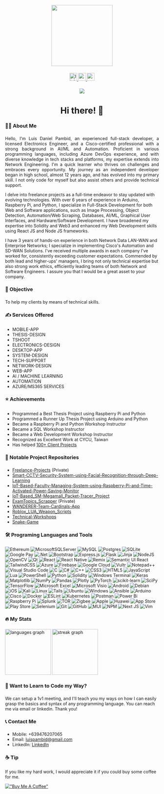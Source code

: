 <div align="center">
  <img height="200" src="https://studio.code.org/v3/assets/ibMlC85MzOkNiXIBSmWkb-0MKr4VEZ9_AZR5Qs1Hyw4/petshop_intro.gif"  />
</div>

###

<div align="center">
  <a href="https://linkedin.com/in/pambidluis" target="_blank">
    <img src="https://img.shields.io/static/v1?message=LinkedIn&logo=linkedin&label=&color=0077B5&logoColor=white&labelColor=&style=for-the-badge" height="25" alt="linkedin logo"  />
  </a>
  <a href="https://www.upwork.com/freelancers/luisdanielp2" target="_blank">
    <img src="https://d1eipm3vz40hy0.cloudfront.net/images/Customer+Stories+/Upwork/upwork_logo.png" height="25" alt="upwork logo"  />
  </a>
  <a href="https://danieluisph.contra.com/" target="_blank">
    <img src="https://media.contra.com/image/upload/mx70gukigryiwtnog5na" height="25" alt="contra logo"  />
  </a>
</div>

###

<div align="center">
  <img src="https://visitor-badge.laobi.icu/badge?page_id=frosteen.frosteen&"  />
</div>

###

<h1 align="center">Hi there! 👋</h1>

###

<h3 align="left">👩‍💻 About Me</h3>

###

<p align="justify">
Hello, I'm Luis Daniel Pambid, an experienced full-stack developer, a licensed Electronics Engineer, and a Cisco-certified professional with a strong background in AI/ML and Automation. Proficient in various programming languages, including Azure DevOps experience, and with diverse knowledge in tech stacks and platforms, my expertise extends into Network Engineering. I'm a quick learner who thrives on challenges and embraces every opportunity. My journey as an independent developer began in high school, almost 12 years ago, and has evolved into my primary skill. I not only code for myself but also assist others and provide technical support.

I delve into freelance projects as a full-time endeavor to stay updated with evolving technologies. With over 6 years of experience in Arduino, Raspberry Pi, and Python, I specialize in Full-Stack Development for both Web and Software applications, such as Image Processing, Object Detection, Automation/Web Scraping, Databases, AI/ML, Graphical User Interfaces, and Hardware/Software Development. I have broadened my expertise into Solidity and Web3 and enhanced my Web Development skills using React JS and Node JS frameworks.

I have 3 years of hands-on experience in both Network Data LAN-WAN and Enterprise Networks; I specialize in implementing Cisco's Automation and SD-WAN Solutions. I've received multiple awards in each company I've worked for, consistently exceeding customer expectations. Commended by both lead and higher-ups' managers, I bring not only technical expertise but also strong work ethics, efficiently leading teams of both Network and Software Engineers. I assure you that I would be a great asset to your company.

</p>

###

<h3 align="left">🎯 Objective</h3>

###

<p align="left">To help my clients by means of technical skills.</p>

###

<h3 align="left">✍ Services Offered</h3>

###

- MOBILE-APP
- THESIS-DESIGN
- TSHOOT
- ELECTRONICS-DESIGN
- DESKTOP-APP
- SYSTEM-DESIGN
- TECH-SUPPORT
- NETWORK-DESIGN
- WEB-APP
- AI / MACHINE LEARNING
- AUTOMATION
- AZURE/MS365 SERVICES

###

<h3 align="left">⭐ Achievements</h3>

###

- Programmed a Best Thesis Project using Raspberry Pi and Python
- Programmed a Runner Up Thesis Project using Arduino and Python
- Became a Raspberry Pi and Python Workshop Instructor
- Became a SQL Workshop Instructor
- Became a Web Development Workshop Instructor
- Recognized as Excellent Work at CYCU, Taiwan
- Has helped <a href="https://github.com/frosteen/Freelance-Projects">100+ Client Projects<a>

###

<h3 align="left">📁 Notable Project Repositories</h3>

###

- <a href="https://github.com/frosteen/Freelance-Projects">Freelance-Projects</a> (Private)
- <a href="https://github.com/frosteen/Smart-CCTV-Security-System-using-Facial-Recognition-through-Deep-Learning">Smart-CCTV-Security-System-using-Facial-Recognition-through-Deep-Learning</a>
- <a href="https://github.com/frosteen/IoT-Based-Faculty-Managing-System-using-Raspberry-Pi-and-Time-Activated-Power-Saving-Monitor">IoT-Based-Faculty-Managing-System-using-Raspberry-Pi-and-Time-Activated-Power-Saving-Monitor</a>
- <a href="https://github.com/frosteen/IoT-Based_SM-Megamall_Packet-Tracer_Project">IoT-Based_SM-Megamall_Packet-Tracer_Project</a>
- <a href="https://github.com/frosteen/ExamTopics_Scrapper">ExamTopics_Scrapper</a> (Private)
- <a href="https://github.com/frosteen/WANDERER-Team-Cardinals-App">WANDERER-Team-Cardinals-App</a>
- <a href="https://github.com/frosteen/Roblox_LUA_Weapon_Scripts">Roblox_LUA_Weapon_Scripts</a>
- <a href="https://github.com/frosteen/Technical-Workshops">Technical-Workshops</a>
- <a href="https://github.com/frosteen/Snake-Game">Snake-Game</a>

###

<h3 align="left">🛠 Programing Languages and Tools</h3>

###

![Ethereum](https://img.shields.io/badge/Ethereum-3C3C3D?style=for-the-badge&logo=Ethereum&logoColor=white)
![MicrosoftSQLServer](https://img.shields.io/badge/Microsoft%20SQL%20Server-CC2927?style=for-the-badge&logo=microsoft%20sql%20server&logoColor=white)
![MySQL](https://img.shields.io/badge/mysql-%2300f.svg?style=for-the-badge&logo=mysql&logoColor=white)
![Postgres](https://img.shields.io/badge/postgres-%23316192.svg?style=for-the-badge&logo=postgresql&logoColor=white)
![SQLite](https://img.shields.io/badge/sqlite-%2307405e.svg?style=for-the-badge&logo=sqlite&logoColor=white)
![Google Pay](https://img.shields.io/badge/GooglePay-%233780F1.svg?style=for-the-badge&logo=Google-Pay&logoColor=white)
![.Net](https://img.shields.io/badge/.NET-5C2D91?style=for-the-badge&logo=.net&logoColor=white)
![Bootstrap](https://img.shields.io/badge/bootstrap-%238511FA.svg?style=for-the-badge&logo=bootstrap&logoColor=white)
![Express.js](https://img.shields.io/badge/express.js-%23404d59.svg?style=for-the-badge&logo=express&logoColor=%2361DAFB)
![Flask](https://img.shields.io/badge/flask-%23000.svg?style=for-the-badge&logo=flask&logoColor=white)
![Jinja](https://img.shields.io/badge/jinja-white.svg?style=for-the-badge&logo=jinja&logoColor=black)
![NodeJS](https://img.shields.io/badge/node.js-6DA55F?style=for-the-badge&logo=node.js&logoColor=white)
![OpenCV](https://img.shields.io/badge/opencv-%23white.svg?style=for-the-badge&logo=opencv&logoColor=white)
![Qt](https://img.shields.io/badge/Qt-%23217346.svg?style=for-the-badge&logo=Qt&logoColor=white)
![React](https://img.shields.io/badge/react-%2320232a.svg?style=for-the-badge&logo=react&logoColor=%2361DAFB)
![React Native](https://img.shields.io/badge/react_native-%2320232a.svg?style=for-the-badge&logo=react&logoColor=%2361DAFB)
![Remix](https://img.shields.io/badge/remix-%23000.svg?style=for-the-badge&logo=remix&logoColor=white)
![Semantic UI React](https://img.shields.io/badge/Semantic%20UI%20React-%2335BDB2.svg?style=for-the-badge&logo=SemanticUIReact&logoColor=white)
![TailwindCSS](https://img.shields.io/badge/tailwindcss-%2338B2AC.svg?style=for-the-badge&logo=tailwind-css&logoColor=white)
![Azure](https://img.shields.io/badge/azure-%230072C6.svg?style=for-the-badge&logo=microsoftazure&logoColor=white)
![Firebase](https://img.shields.io/badge/firebase-%23039BE5.svg?style=for-the-badge&logo=firebase)
![Google Cloud](https://img.shields.io/badge/GoogleCloud-%234285F4.svg?style=for-the-badge&logo=google-cloud&logoColor=white)
![Vultr](https://img.shields.io/badge/Vultr-007BFC.svg?style=for-the-badge&logo=vultr)
![Notepad++](https://img.shields.io/badge/Notepad++-90E59A.svg?style=for-the-badge&logo=notepad%2b%2b&logoColor=black)
![Visual Studio Code](https://img.shields.io/badge/Visual%20Studio%20Code-0078d7.svg?style=for-the-badge&logo=visual-studio-code&logoColor=white)
![C](https://img.shields.io/badge/c-%2300599C.svg?style=for-the-badge&logo=c&logoColor=white)
![C#](https://img.shields.io/badge/c%23-%23239120.svg?style=for-the-badge&logo=c-sharp&logoColor=white)
![C++](https://img.shields.io/badge/c++-%2300599C.svg?style=for-the-badge&logo=c%2B%2B&logoColor=white)
![CSS3](https://img.shields.io/badge/css3-%231572B6.svg?style=for-the-badge&logo=css3&logoColor=white)
![HTML5](https://img.shields.io/badge/html5-%23E34F26.svg?style=for-the-badge&logo=html5&logoColor=white)
![JavaScript](https://img.shields.io/badge/javascript-%23323330.svg?style=for-the-badge&logo=javascript&logoColor=%23F7DF1E)
![Lua](https://img.shields.io/badge/lua-%232C2D72.svg?style=for-the-badge&logo=lua&logoColor=white)
![PowerShell](https://img.shields.io/badge/PowerShell-%235391FE.svg?style=for-the-badge&logo=powershell&logoColor=white)
![Python](https://img.shields.io/badge/python-3670A0?style=for-the-badge&logo=python&logoColor=ffdd54)
![Solidity](https://img.shields.io/badge/Solidity-%23363636.svg?style=for-the-badge&logo=solidity&logoColor=white)
![Windows Terminal](https://img.shields.io/badge/Windows%20Terminal-%234D4D4D.svg?style=for-the-badge&logo=windows-terminal&logoColor=white)
![Keras](https://img.shields.io/badge/Keras-%23D00000.svg?style=for-the-badge&logo=Keras&logoColor=white)
![Matplotlib](https://img.shields.io/badge/Matplotlib-%23ffffff.svg?style=for-the-badge&logo=Matplotlib&logoColor=black)
![NumPy](https://img.shields.io/badge/numpy-%23013243.svg?style=for-the-badge&logo=numpy&logoColor=white)
![Pandas](https://img.shields.io/badge/pandas-%23150458.svg?style=for-the-badge&logo=pandas&logoColor=white)
![Plotly](https://img.shields.io/badge/Plotly-%233F4F75.svg?style=for-the-badge&logo=plotly&logoColor=white)
![PyTorch](https://img.shields.io/badge/PyTorch-%23EE4C2C.svg?style=for-the-badge&logo=PyTorch&logoColor=white)
![scikit-learn](https://img.shields.io/badge/scikit--learn-%23F7931E.svg?style=for-the-badge&logo=scikit-learn&logoColor=white)
![SciPy](https://img.shields.io/badge/SciPy-%230C55A5.svg?style=for-the-badge&logo=scipy&logoColor=%white)
![TensorFlow](https://img.shields.io/badge/TensorFlow-%23FF6F00.svg?style=for-the-badge&logo=TensorFlow&logoColor=white)
![Microsoft Excel](https://img.shields.io/badge/Microsoft_Excel-217346?style=for-the-badge&logo=microsoft-excel&logoColor=white)
![Microsoft Visio ](https://img.shields.io/badge/Microsoft_Visio-3955A3?style=for-the-badge&logo=microsoft-visio&logoColor=white)
![Android](https://img.shields.io/badge/Android-3DDC84?style=for-the-badge&logo=android&logoColor=white)
![Debian](https://img.shields.io/badge/Debian-D70A53?style=for-the-badge&logo=debian&logoColor=white)
![iOS](https://img.shields.io/badge/iOS-000000?style=for-the-badge&logo=ios&logoColor=white)
![Kali](https://img.shields.io/badge/Kali-268BEE?style=for-the-badge&logo=kalilinux&logoColor=white)
![Linux](https://img.shields.io/badge/Linux-FCC624?style=for-the-badge&logo=linux&logoColor=black)
![Tails](https://img.shields.io/badge/Tails%20-56347C?&style=for-the-badge&logo=tails&logoColor=white)
![Ubuntu](https://img.shields.io/badge/Ubuntu-E95420?style=for-the-badge&logo=ubuntu&logoColor=white)
![Windows](https://img.shields.io/badge/Windows-0078D6?style=for-the-badge&logo=windows&logoColor=white)
![Ansible](https://img.shields.io/badge/ansible-%231A1918.svg?style=for-the-badge&logo=ansible&logoColor=white)
![Arduino](https://img.shields.io/badge/-Arduino-00979D?style=for-the-badge&logo=Arduino&logoColor=white)
![Cisco](https://img.shields.io/badge/cisco-%23049fd9.svg?style=for-the-badge&logo=cisco&logoColor=black)
![Docker](https://img.shields.io/badge/docker-%230db7ed.svg?style=for-the-badge&logo=docker&logoColor=white)
![ESLint](https://img.shields.io/badge/ESLint-4B3263?style=for-the-badge&logo=eslint&logoColor=white)
![Kubernetes](https://img.shields.io/badge/kubernetes-%23326ce5.svg?style=for-the-badge&logo=kubernetes&logoColor=white)
![Postman](https://img.shields.io/badge/Postman-FF6C37?style=for-the-badge&logo=postman&logoColor=white)
![Power Bi](https://img.shields.io/badge/power_bi-F2C811?style=for-the-badge&logo=powerbi&logoColor=black)
![Raspberry Pi](https://img.shields.io/badge/-RaspberryPi-C51A4A?style=for-the-badge&logo=Raspberry-Pi)
![Splunk](https://img.shields.io/badge/splunk-%23000000.svg?style=for-the-badge&logo=splunk&logoColor=white)
![TOR](https://img.shields.io/badge/tor-%237E4798.svg?style=for-the-badge&logo=tor-project&logoColor=white)
![Zigbee](https://img.shields.io/badge/zigbee-%23EB0443.svg?style=for-the-badge&logo=zigbee&logoColor=white)
![Apple](https://img.shields.io/badge/Apple-%23000000.svg?style=for-the-badge&logo=apple&logoColor=white)
![Huawei](https://img.shields.io/badge/Huawei-%23FF0000.svg?style=for-the-badge&logo=huawei&logoColor=white)
![App Store](https://img.shields.io/badge/App_Store-0D96F6?style=for-the-badge&logo=app-store&logoColor=white)
![Play Store](https://img.shields.io/badge/Google_Play-414141?style=for-the-badge&logo=google-play&logoColor=white)
![Selenium](https://img.shields.io/badge/-selenium-%43B02A?style=for-the-badge&logo=selenium&logoColor=white)
![Git](https://img.shields.io/badge/git-%23F05033.svg?style=for-the-badge&logo=git&logoColor=white)
![GitHub](https://img.shields.io/badge/github-%23121011.svg?style=for-the-badge&logo=github&logoColor=white)
![MUI](https://img.shields.io/badge/MUI-%230081CB.svg?style=for-the-badge&logo=mui&logoColor=white)
![NPM](https://img.shields.io/badge/NPM-%23CB3837.svg?style=for-the-badge&logo=npm&logoColor=white)
![Next JS](https://img.shields.io/badge/Next-black?style=for-the-badge&logo=next.js&logoColor=white)
![Vim](https://img.shields.io/badge/VIM-%2311AB00.svg?style=for-the-badge&logo=vim&logoColor=white)

###

<h3 align="left">🔥 My Stats</h3>

###

<div align="left">
  <img src="https://github-readme-stats.vercel.app/api/top-langs?username=frosteen&locale=en&hide_title=false&layout=compact&card_width=320&langs_count=6&theme=dark&hide_border=false&order=2" height="150" alt="languages graph"  />
  <img src="https://streak-stats.demolab.com?user=frosteen&locale=en&mode=daily&theme=dark&hide_border=false&border_radius=5&order=3" height="150" alt="streak graph"  />
</div>

###

<h3 align="left">🤝 Want to Learn to Code my Way?</h3>

###

<p>We can setup a 1v1 meeting, and I'll teach you my ways on how I can easily grasp the basics and syntax of any programming language. You can reach me via email or linkedin. Thank you!</p>

###

<h3 align="left">📞 Contact Me</h3>

###

<ul>
  <li>Mobile: +639476207065</li>
  <li>Email: <a href="mailto:luispambid@gmail.com">luispambid@gmail.com</a></li>
  <li>LinkedIn: <a href="https://linkedin.com/in/pambidluis">LinkedIn</a></li>
</ul>

###

<h3 align="left">☕ Tip</h3>

###

If you like my hard work, I would appreciate it if you could buy some coffee for me.

[!["Buy Me A Coffee"](https://www.buymeacoffee.com/assets/img/custom_images/orange_img.png)](https://www.buymeacoffee.com/frosteen)
